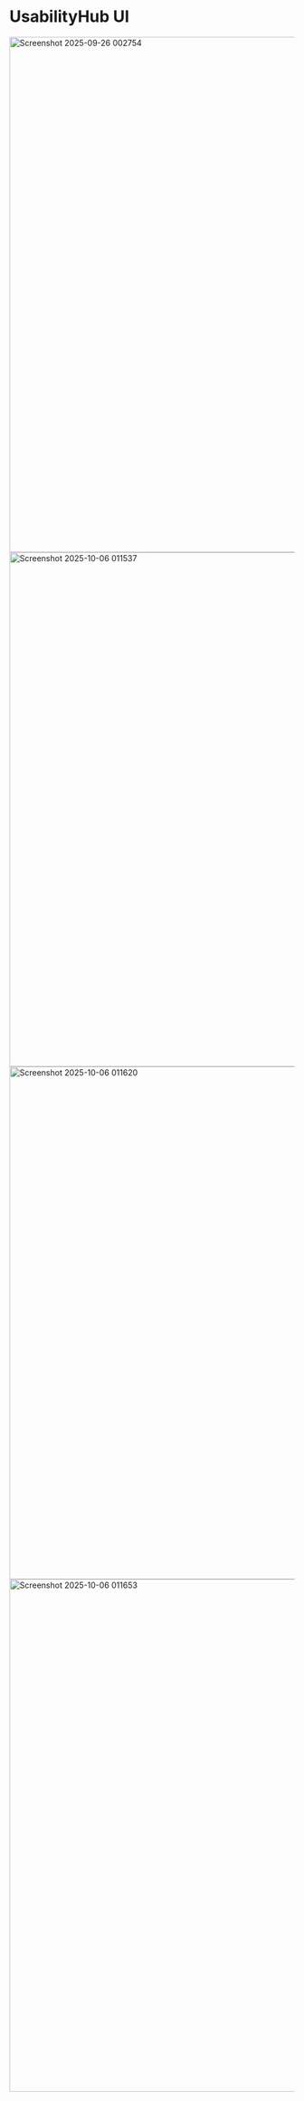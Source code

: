 # UsabilityHub UI

<img width="1901" height="911" alt="Screenshot 2025-09-26 002754" src="https://github.com/user-attachments/assets/735913b9-3130-40ee-a05b-d3df95f477e7" />
<img width="1901" height="909" alt="Screenshot 2025-10-06 011537" src="https://github.com/user-attachments/assets/b4a97a8b-0761-452b-889c-b42403051555" />
<img width="1906" height="906" alt="Screenshot 2025-10-06 011620" src="https://github.com/user-attachments/assets/5455aede-eec4-40d6-a797-dcb5f46c34b4" />
<img width="1898" height="906" alt="Screenshot 2025-10-06 011653" src="https://github.com/user-attachments/assets/91ef706c-83d9-4d06-b967-fc33832e2d72" />
